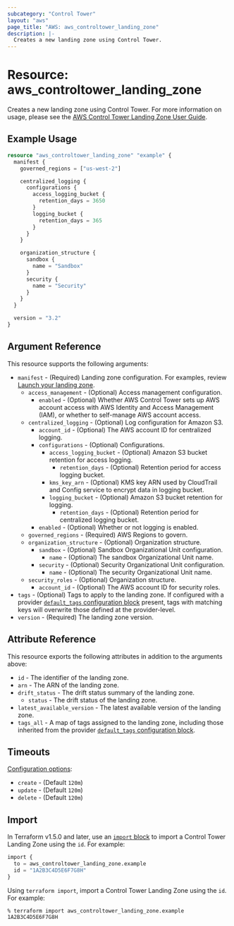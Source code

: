 ```yaml
---
subcategory: "Control Tower"
layout: "aws"
page_title: "AWS: aws_controltower_landing_zone"
description: |-
  Creates a new landing zone using Control Tower.
---
```


# Resource: aws_controltower_landing_zone

Creates a new landing zone using Control Tower. For more information on usage, please see the
[AWS Control Tower Landing Zone User Guide](https://docs.aws.amazon.com/controltower/latest/userguide/how-control-tower-works.html).

## Example Usage

```terraform
resource "aws_controltower_landing_zone" "example" {
  manifest {
    governed_regions = ["us-west-2"]

    centralized_logging {
      configurations {
        access_logging_bucket {
          retention_days = 3650
        }
        logging_bucket {
          retention_days = 365
        }
      }
    }

    organization_structure {
      sandbox {
        name = "Sandbox"
      }
      security {
        name = "Security"
      }
    }
  }

  version = "3.2"
}
```

## Argument Reference

This resource supports the following arguments:

* `manifest` - (Required) Landing zone configuration. For examples, review [Launch your landing zone](https://docs.aws.amazon.com/controltower/latest/userguide/lz-api-launch).
  * `access_management` - (Optional) Access management configuration.
    * `enabled` - (Optional) Whether AWS Control Tower sets up AWS account access with AWS Identity and Access Management (IAM), or whether to self-manage AWS account access.
  * `centralized_logging` - (Optional) Log configuration for Amazon S3.
      * `account_id` - (Optional) The AWS account ID for centralized logging.
      * `configurations` - (Optional) Configurations.
        * `access_logging_bucket` - (Optional) Amazon S3 bucket retention for access logging.
          * `retention_days` - (Optional) Retention period for access logging bucket.
        * `kms_key_arn` - (Optional) KMS key ARN used by CloudTrail and Config service to encrypt data in logging bucket.
        * `logging_bucket` - (Optional) Amazon S3 bucket retention for logging.
          * `retention_days` - (Optional) Retention period for centralized logging bucket.
      * `enabled` - (Optional) Whether or not logging is enabled.
  * `governed_regions` - (Required) AWS Regions to govern.
  * `organization_structure` - (Optional) Organization structure.
    * `sandbox` - (Optional) Sandbox Organizational Unit configuration.
      * `name` - (Optional) The sandbox Organizational Unit name.
    * `security` - (Optional) Security Organizational Unit configuration.
      * `name` - (Optional) The security Organizational Unit name.
  * `security_roles` - (Optional) Organization structure.
    * `account_id` - (Optional) The AWS account ID for security roles.
* `tags` - (Optional) Tags to apply to the landing zone. If configured with a provider [`default_tags` configuration block](https://registry.terraform.io/providers/hashicorp/aws/latest/docs#default_tags-configuration-block) present, tags with matching keys will overwrite those defined at the provider-level.
* `version` - (Required) The landing zone version.

## Attribute Reference

This resource exports the following attributes in addition to the arguments above:

* `id` - The identifier of the landing zone.
* `arn` - The ARN of the landing zone.
* `drift_status` - The drift status summary of the landing zone.
  * `status` - The drift status of the landing zone.
* `latest_available_version` - The latest available version of the landing zone.
* `tags_all` - A map of tags assigned to the landing zone, including those inherited from the provider [`default_tags` configuration block](https://registry.terraform.io/providers/hashicorp/aws/latest/docs#default_tags-configuration-block).

## Timeouts

[Configuration options](https://developer.hashicorp.com/terraform/language/resources/syntax#operation-timeouts):

- `create` - (Default `120m`)
- `update` - (Default `120m`)
- `delete` - (Default `120m`)

## Import

In Terraform v1.5.0 and later, use an [`import` block](https://developer.hashicorp.com/terraform/language/import) to import a Control Tower Landing Zone using the `id`. For example:

```terraform
import {
  to = aws_controltower_landing_zone.example
  id = "1A2B3C4D5E6F7G8H"
}
```

Using `terraform import`, import a Control Tower Landing Zone using the `id`. For example:

```console
% terraform import aws_controltower_landing_zone.example 1A2B3C4D5E6F7G8H
```
